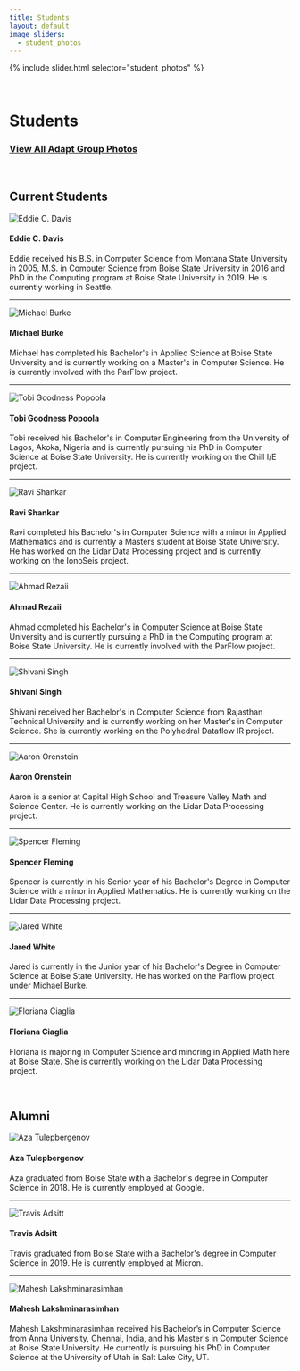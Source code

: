 ```yaml
---
title: Students
layout: default
image_sliders:
  - student_photos
---
```


[comment]: <> (Adding Students to the List.)
[comment]: <> (1. Make sure images of students are at a 300px by 300px resolution for consistency.)
[comment]: <> (2. Refer to Dr. Olschanowsky for the hierarchy of students if confused.)
[comment]: <> (3. The template for student bios is as follows.)
[comment]: <> ([Student Name] has [completed education] and is working on [current education]. He/She is currently working on [Adapt Project]. If you have any questions regarding this, please refer to previous examples.)
[comment]: <> (4. Keep Alumni profiles short and sweet.)
[comment]: <> (For documentation on how to edit the student slider, please refer to the documentation on index.md)
[comment]: <> (The difference is s=the slider is titled differently in the sliders.yml file as well as all imgages being stored in assets/img/studentcarousel)


{% include slider.html selector="student_photos" %}

<br>

# Students

### [View All Adapt Group Photos](group.md)

<br>

## Current Students

![Eddie C. Davis](/assets/img/Eddie.jpg)

#### Eddie C. Davis

Eddie received his B.S. in Computer Science from Montana State University in 2005,  M.S. in Computer Science from Boise State University in 2016 and PhD in the Computing program at Boise State University in 2019. He is currently working in Seattle.

* * *

![Michael Burke](/assets/img/Michael.jpg)

#### Michael Burke

Michael has completed his Bachelor's in Applied Science at Boise State University and is currently working on a Master's in Computer Science. He is currently involved with the ParFlow project.

* * *

![Tobi Goodness Popoola](/assets/img/tobi-2-1-.jpg)

#### Tobi Goodness Popoola

Tobi received his Bachelor's in Computer Engineering from the University of Lagos, Akoka, Nigeria and is currently pursuing his PhD in Computer Science at Boise State University. He is currently working on the Chill I/E project.

* * *

![Ravi Shankar](/assets/img/Ravi.png)

#### Ravi Shankar

Ravi completed his Bachelor's in Computer Science with a minor in Applied Mathematics and is currently a Masters student at Boise State University. He has worked on the Lidar Data Processing project and is currently working on the IonoSeis project.

* * *

![Ahmad Rezaii](/assets/img/Ahmad.png)

#### Ahmad Rezaii

Ahmad completed his Bachelor's in Computer Science at Boise State University and is currently pursuing a PhD in the Computing program at Boise State University. He is currently involved with the ParFlow project.

* * *

![Shivani Singh](/assets/img/Shivani.jpg)

#### Shivani Singh

Shivani received her Bachelor's in Computer Science from Rajasthan Technical University and is currently working on her Master's in Computer Science. She is currently working on the Polyhedral Dataflow IR project.

* * *

![Aaron Orenstein](/assets/img/Aaron.jpg)

#### Aaron Orenstein

Aaron is a senior at Capital High School and Treasure Valley Math and Science Center. He is currently working on the Lidar Data Processing project.

* * *

![Spencer Fleming](/assets/img/Spencer.jpg)

#### Spencer Fleming

Spencer is currently in his Senior year of his Bachelor's Degree in Computer Science with a minor in Applied Mathematics. He is currently working on the Lidar Data Processing project.

* * *

![Jared White](/assets/img/Jared.jpg)

#### Jared White

Jared is currently in the Junior year of his Bachelor's Degree in Computer Science at Boise State University. He has worked on the Parflow project under Michael Burke.

* * *

![Floriana Ciaglia](/assets/img/Floriana.jpg)

#### Floriana Ciaglia

Floriana is majoring in Computer Science and minoring in Applied Math here at Boise State. She is currently working on the Lidar Data Processing project.

<br>

## Alumni

![Aza Tulepbergenov](/assets/img/Aza.jpg)

#### Aza Tulepbergenov

Aza graduated from Boise State with a Bachelor's degree in Computer Science in 2018. He is currently employed at Google.

* * *

![Travis Adsitt](/assets/img/Travis.jpg)

#### Travis Adsitt

Travis graduated from Boise State with a Bachelor's degree in Computer Science in 2019. He is currently employed at Micron.

* * *

![Mahesh Lakshminarasimhan](/assets/img/Mahesh.png)

#### Mahesh Lakshminarasimhan

Mahesh Lakshminarasimhan received his Bachelor’s in Computer Science from Anna University, Chennai, India, and his Master's in Computer Science at Boise State University. He currently is pursuing his PhD in Computer Science at the University of Utah in Salt Lake City, UT.
